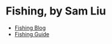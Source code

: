 # Fishing, by Sam Liu

* [Fishing Blog](https://fishing.github.io/blog)
* [Fishing Guide](index.md)

